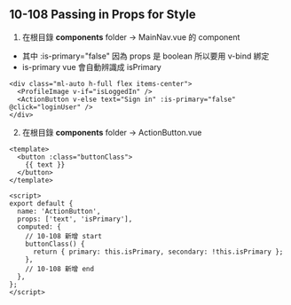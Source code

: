## 10-108 Passing in Props for Style

1. 在根目錄 **components** folder -> MainNav.vue 的 component

- 其中 :is-primary="false" 因為 props 是 boolean 所以要用 v-bind 綁定
- is-primary vue 會自動辨識成 isPrimary

```vue
<div class="ml-auto h-full flex items-center">
  <ProfileImage v-if="isLoggedIn" />
  <ActionButton v-else text="Sign in" :is-primary="false" @click="loginUser" />
</div>
```

2. 在根目錄 **components** folder -> ActionButton.vue

```vue
<template>
  <button :class="buttonClass">
    {{ text }}
  </button>
</template>

<script>
export default {
  name: 'ActionButton',
  props: ['text', 'isPrimary'],
  computed: {
    // 10-108 新增 start
    buttonClass() {
      return { primary: this.isPrimary, secondary: !this.isPrimary };
    },
    // 10-108 新增 end
  },
};
</script>
```
